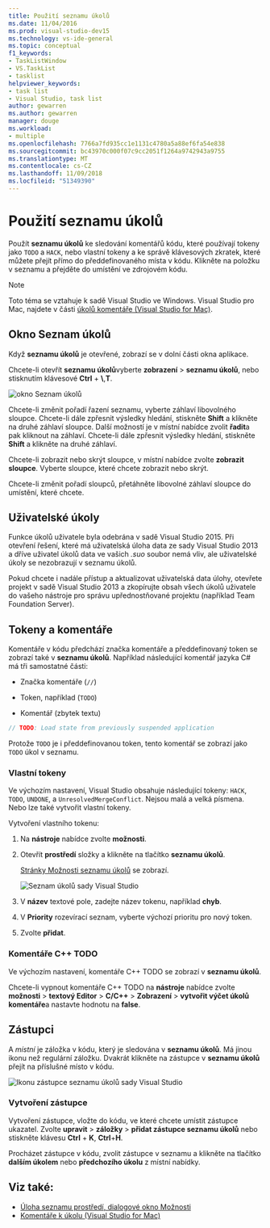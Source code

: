 ```yaml
---
title: Použití seznamu úkolů
ms.date: 11/04/2016
ms.prod: visual-studio-dev15
ms.technology: vs-ide-general
ms.topic: conceptual
f1_keywords:
- TaskListWindow
- VS.TaskList
- tasklist
helpviewer_keywords:
- task list
- Visual Studio, task list
author: gewarren
ms.author: gewarren
manager: douge
ms.workload:
- multiple
ms.openlocfilehash: 7766a7fd935cc1e1131c4780a5a88ef6fa54e838
ms.sourcegitcommit: bc43970c000f07c9cc2051f1264a9742943a9755
ms.translationtype: MT
ms.contentlocale: cs-CZ
ms.lasthandoff: 11/09/2018
ms.locfileid: "51349390"
---
```

# <a name="use-the-task-list"></a>Použití seznamu úkolů

Použít **seznamu úkolů** ke sledování komentářů kódu, které používají tokeny jako `TODO` a `HACK`, nebo vlastní tokeny a ke správě klávesových zkratek, které můžete přejít přímo do předdefinovaného místa v kódu. Klikněte na položku v seznamu a přejděte do umístění ve zdrojovém kódu.

> [!NOTE]
> Toto téma se vztahuje k sadě Visual Studio ve Windows. Visual Studio pro Mac, najdete v části [úkolů komentáře (Visual Studio for Mac)](/visualstudio/mac/task-comments).

## <a name="the-task-list-window"></a>Okno Seznam úkolů

Když **seznamu úkolů** je otevřené, zobrazí se v dolní části okna aplikace.

Chcete-li otevřít **seznamu úkolů**vyberte **zobrazení** > **seznamu úkolů**, nebo stisknutím klávesové **Ctrl** + **\\**,**T**.

![okno Seznam úkolů](../ide/media/vs2015_task_list.png)

Chcete-li změnit pořadí řazení seznamu, vyberte záhlaví libovolného sloupce. Chcete-li dále zpřesnit výsledky hledání, stiskněte **Shift** a klikněte na druhé záhlaví sloupce. Další možností je v místní nabídce zvolit **řadit**a pak kliknout na záhlaví. Chcete-li dále zpřesnit výsledky hledání, stiskněte **Shift** a klikněte na druhé záhlaví.

Chcete-li zobrazit nebo skrýt sloupce, v místní nabídce zvolte **zobrazit sloupce**. Vyberte sloupce, které chcete zobrazit nebo skrýt.

Chcete-li změnit pořadí sloupců, přetáhněte libovolné záhlaví sloupce do umístění, které chcete.

## <a name="user-tasks"></a>Uživatelské úkoly

Funkce úkolů uživatele byla odebrána v sadě Visual Studio 2015. Při otevření řešení, které má uživatelská úloha data ze sady Visual Studio 2013 a dříve uživatel úkolů data ve vašich *.suo* soubor nemá vliv, ale uživatelské úkoly se nezobrazují v seznamu úkolů.

Pokud chcete i nadále přístup a aktualizovat uživatelská data úlohy, otevřete projekt v sadě Visual Studio 2013 a zkopírujte obsah všech úkolů uživatele do vašeho nástroje pro správu upřednostňované projektu (například Team Foundation Server).

## <a name="tokens-and-comments"></a>Tokeny a komentáře

Komentáře v kódu předchází značka komentáře a předdefinovaný token se zobrazí také v **seznamu úkolů**. Například následující komentář jazyka C# má tři samostatné části:

- Značka komentáře (`//`)

- Token, například (`TODO`)

- Komentář (zbytek textu)

```csharp
// TODO: Load state from previously suspended application
```

Protože `TODO` je i předdefinovanou token, tento komentář se zobrazí jako `TODO` úkol v seznamu.

### <a name="custom-tokens"></a>Vlastní tokeny

Ve výchozím nastavení, Visual Studio obsahuje následující tokeny: `HACK`, `TODO`, `UNDONE`, a `UnresolvedMergeConflict`. Nejsou malá a velká písmena. Nebo lze také vytvořit vlastní tokeny.

Vytvoření vlastního tokenu:

1. Na **nástroje** nabídce zvolte **možnosti**.

2. Otevřít **prostředí** složky a klikněte na tlačítko **seznamu úkolů**.

   [Stránky Možnosti seznamu úkolů](../ide/reference/task-list-environment-options-dialog-box.md) se zobrazí.

   ![Seznam úkolů sady Visual Studio](../ide/media/vs2015_task_list_options.png)

3. V **název** textové pole, zadejte název tokenu, například **chyb**.

4. V **Priority** rozevírací seznam, vyberte výchozí prioritu pro nový token.

5. Zvolte **přidat**.

### <a name="c-todo-comments"></a>Komentáře C++ TODO

Ve výchozím nastavení, komentáře C++ TODO se zobrazí v **seznamu úkolů**.

Chcete-li vypnout komentáře C++ TODO na **nástroje** nabídce zvolte **možnosti** > **textový Editor** > **C/C++**  >  **Zobrazení** > **vytvořit výčet úkolů komentáře**a nastavte hodnotu na **false**.

## <a name="shortcuts"></a>Zástupci

A *místní* je záložka v kódu, který je sledována v **seznamu úkolů**. Má jinou ikonu než regulární záložku. Dvakrát klikněte na zástupce v **seznamu úkolů** přejít na příslušné místo v kódu.

![Ikonu zástupce seznamu úkolů sady Visual Studio](../ide/media/vs2015_task_list_bookmark.png)

### <a name="create-a-shortcut"></a>Vytvoření zástupce

Vytvoření zástupce, vložte do kódu, ve které chcete umístit zástupce ukazatel. Zvolte **upravit** > **záložky** > **přidat zástupce seznamu úkolů** nebo stiskněte klávesu **Ctrl** + **K**, **Ctrl**+**H**.

Procházet zástupce v kódu, zvolit zástupce v seznamu a klikněte na tlačítko **dalším úkolem** nebo **předchozího úkolu** z místní nabídky.

## <a name="see-also"></a>Viz také:

- [Úloha seznamu prostředí, dialogové okno Možnosti](../ide/reference/task-list-environment-options-dialog-box.md)
- [Komentáře k úkolu (Visual Studio for Mac)](/visualstudio/mac/task-comments)
